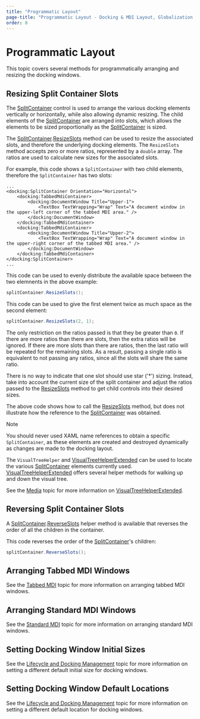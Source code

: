 ```yaml
---
title: "Programmatic Layout"
page-title: "Programmatic Layout - Docking & MDI Layout, Globalization, and Accessibility Features"
order: 8
---
```

# Programmatic Layout

This topic covers several methods for programmatically arranging and resizing the docking windows.

## Resizing Split Container Slots

The [SplitContainer](xref:ActiproSoftware.Windows.Controls.Docking.SplitContainer) control is used to arrange the various docking elements vertically or horizontally, while also allowing dynamic resizing.  The child elements of the [SplitContainer](xref:ActiproSoftware.Windows.Controls.Docking.SplitContainer) are arranged into slots, which allows the elements to be sized proportionally as the [SplitContainer](xref:ActiproSoftware.Windows.Controls.Docking.SplitContainer) is sized.

The [SplitContainer](xref:ActiproSoftware.Windows.Controls.Docking.SplitContainer).[ResizeSlots](xref:ActiproSoftware.Windows.Controls.Docking.SplitContainer.ResizeSlots*) method can be used to resize the associated slots, and therefore the underlying docking elements.  The `ResizeSlots` method accepts zero or more ratios, represented by a `double` array.  The ratios are used to calculate new sizes for the associated slots.

For example, this code shows a `SplitContainer` with two child elements, therefore the `SplitContainer` has two slots:

```xaml
...
<docking:SplitContainer Orientation="Horizontal">
	<docking:TabbedMdiContainer>
		<docking:DocumentWindow Title="Upper-1">
			<TextBox TextWrapping="Wrap" Text="A document window in the upper-left corner of the tabbed MDI area." />
		</docking:DocumentWindow>
	</docking:TabbedMdiContainer>
	<docking:TabbedMdiContainer>
		<docking:DocumentWindow Title="Upper-2">
			<TextBox TextWrapping="Wrap" Text="A document window in the upper-right corner of the tabbed MDI area." />
		</docking:DocumentWindow>
	</docking:TabbedMdiContainer>
</docking:SplitContainer>
...
```

This code can be used to evenly distribute the available space between the two elemnents in the above example:

```csharp
splitContainer.ResizeSlots();
```

This code can be used to give the first element twice as much space as the second element:

```csharp
splitContainer.ResizeSlots(2, 1);
```

The only restriction on the ratios passed is that they be greater than `0`.  If there are more ratios than there are slots, then the extra ratios will be ignored.  If there are more slots than there are ratios, then the last ratio will be repeated for the remaining slots.  As a result, passing a single ratio is equivalent to not passing any ratios, since all the slots will share the same ratio.

There is no way to indicate that one slot should use star ('\*') sizing.  Instead, take into account the current size of the split container and adjust the ratios passed to the [ResizeSlots](xref:ActiproSoftware.Windows.Controls.Docking.SplitContainer.ResizeSlots*) method to get child controls into their desired sizes.

The above code shows how to call the [ResizeSlots](xref:ActiproSoftware.Windows.Controls.Docking.SplitContainer.ResizeSlots*) method, but does not illustrate how the reference to the [SplitContainer](xref:ActiproSoftware.Windows.Controls.Docking.SplitContainer) was obtained.

> [!NOTE]
> You should never used XAML name references to obtain a specific `SplitContainer`, as these elements are created and destroyed dynamically as changes are made to the docking layout.

The `VisualTreeHelper` and [VisualTreeHelperExtended](xref:ActiproSoftware.Windows.Media.VisualTreeHelperExtended) can be used to locate the various [SplitContainer](xref:ActiproSoftware.Windows.Controls.Docking.SplitContainer) elements currently used. [VisualTreeHelperExtended](xref:ActiproSoftware.Windows.Media.VisualTreeHelperExtended) offers several helper methods for walking up and down the visual tree.

See the [Media](../../shared/windows-media.md) topic for more information on [VisualTreeHelperExtended](xref:ActiproSoftware.Windows.Media.VisualTreeHelperExtended).

## Reversing Split Container Slots

A [SplitContainer](xref:ActiproSoftware.Windows.Controls.Docking.SplitContainer).[ReverseSlots](xref:ActiproSoftware.Windows.Controls.Docking.SplitContainer.ReverseSlots*) helper method is available that reverses the order of all the children in the container.

This code reverses the order of the [SplitContainer](xref:ActiproSoftware.Windows.Controls.Docking.SplitContainer)'s children:

```csharp
splitContainer.ReverseSlots();
```

## Arranging Tabbed MDI Windows

See the [Tabbed MDI](../workspace-mdi-features/tabbed-mdi.md) topic for more information on arranging tabbed MDI windows.

## Arranging Standard MDI Windows

See the [Standard MDI](../workspace-mdi-features/standard-mdi.md) topic for more information on arranging standard MDI windows.

## Setting Docking Window Initial Sizes

See the [Lifecycle and Docking Management](../docking-window-features/lifecycle-and-docking-management.md) topic for more information on setting a different default initial size for docking windows.

## Setting Docking Window Default Locations

See the [Lifecycle and Docking Management](../docking-window-features/lifecycle-and-docking-management.md) topic for more information on setting a different default location for docking windows.
